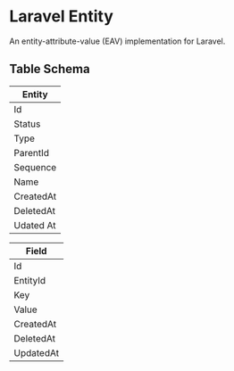 # Laravel Entity

An entity-attribute-value  (EAV) implementation for Laravel.

## Table Schema ##

| Entity    |
|-----------|
| Id        |
| Status    |
| Type      |
| ParentId  |
| Sequence  |
| Name      |
| CreatedAt |
| DeletedAt |
| Udated At |

| Field     |
|-----------|
| Id        |
| EntityId  |
| Key       |
| Value     |
| CreatedAt |
| DeletedAt |
| UpdatedAt |

